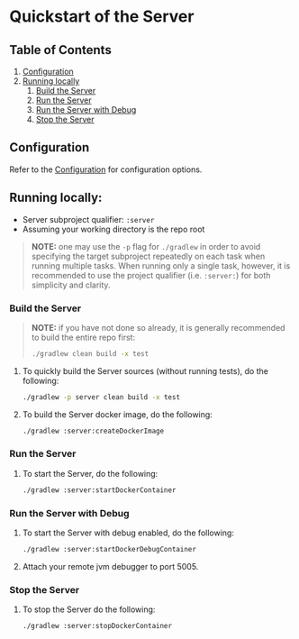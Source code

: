 # Quickstart of the Server

## Table of Contents

1. [Configuration](#configuration)
2. [Running locally](#running-locally)
   1. [Build the Server](#build-the-server)
   2. [Run the Server](#run-the-server)
   3. [Run the Server with Debug](#run-the-server-with-debug)
   4. [Stop the Server](#stop-the-server)

## Configuration

Refer to the [Configuration](../../block-node/server/docs/configuration.md) for configuration options.

## Running locally:

- Server subproject qualifier: `:server`
- Assuming your working directory is the repo root

> **NOTE:** one may use the `-p` flag for `./gradlew` in order to avoid
> specifying the target subproject repeatedly on each task when running
> multiple tasks. When running only a single task, however, it is
> recommended to use the project qualifier (i.e. `:server:`) for
> both simplicity and clarity.

### Build the Server

> **NOTE:** if you have not done so already, it is
> generally recommended to build the entire repo first:
>
> ```bash
> ./gradlew clean build -x test
> ```

1. To quickly build the Server sources (without running tests), do the following:

   ```bash
   ./gradlew -p server clean build -x test
   ```
2. To build the Server docker image, do the following:

   ```bash
   ./gradlew :server:createDockerImage
   ```

### Run the Server

1. To start the Server, do the following:

   ```bash
   ./gradlew :server:startDockerContainer
   ```

### Run the Server with Debug

1. To start the Server with debug enabled, do the following:

   ```bash
   ./gradlew :server:startDockerDebugContainer
   ```
2. Attach your remote jvm debugger to port 5005.

### Stop the Server

1. To stop the Server do the following:

   ```bash
   ./gradlew :server:stopDockerContainer
   ```
